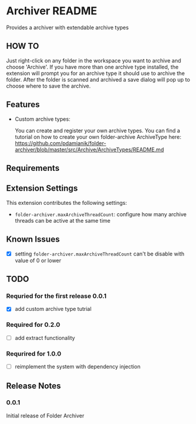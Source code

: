 # Archiver README

Provides a archiver with extendable archive types

## HOW TO

Just right-click on any folder in the workspace you want to archive and choose 'Archive'.
If you have more than one archive type installed, the extension will prompt you for an archive type it should use to archive the folder.
After the folder is scanned and archived a save dialog will pop up to choose where to save the archive.

## Features

* Custom archive types:

   You can create and register your own archive types. You can find a tutorial on how to create your own folder-archive ArchiveType here: https://github.com/pdamianik/folder-archiver/blob/master/src/Archive/ArchiveTypes/README.md

## Requirements

## Extension Settings

This extension contributes the following settings:

* `folder-archiver.maxArchiveThreadCount`: configure how many archive threads can be active at the same time

## Known Issues

 - [x] setting `folder-archiver.maxArchiveThreadCount` can't be disable with value of 0 or lower

## TODO

### Requried for the first release 0.0.1

 - [x] add custom archive type tutrial

### Required for 0.2.0

 - [ ] add extract functionality

### Requrired for 1.0.0

 - [ ] reimplement the system with dependency injection

## Release Notes

### 0.0.1

Initial release of Folder Archiver